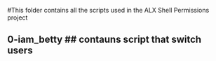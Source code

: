 #This folder contains all the scripts used in the ALX Shell Permissions project
## 0-iam_betty ## contauns script that switch users
